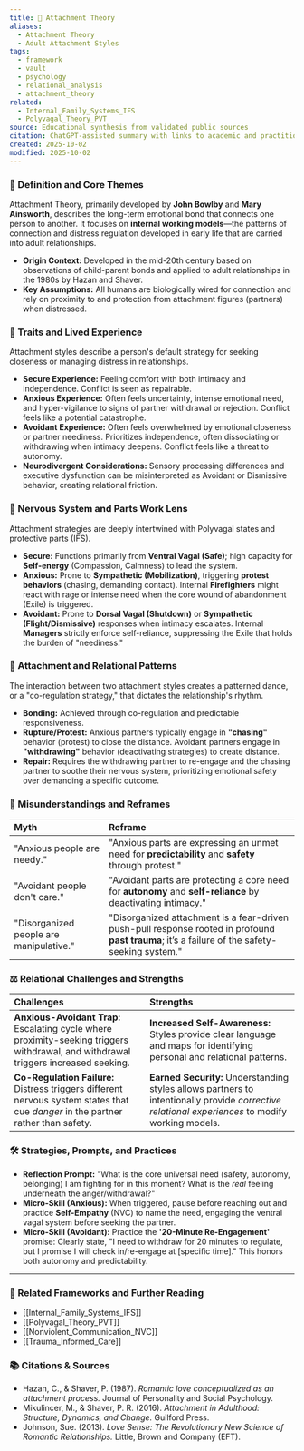 ```yaml
---
title: 🧠 Attachment Theory
aliases:
  - Attachment Theory
  - Adult Attachment Styles
tags:
  - framework
  - vault
  - psychology
  - relational_analysis
  - attachment_theory
related:
  - Internal_Family_Systems_IFS
  - Polyvagal_Theory_PVT
source: Educational synthesis from validated public sources
citation: ChatGPT-assisted summary with links to academic and practitioner materials
created: 2025-10-02
modified: 2025-10-02
---
```

### 🧩 Definition and Core Themes

Attachment Theory, primarily developed by **John Bowlby** and **Mary Ainsworth**, describes the long-term emotional bond that connects one person to another. It focuses on **internal working models**—the patterns of connection and distress regulation developed in early life that are carried into adult relationships.

-   **Origin Context:** Developed in the mid-20th century based on observations of child-parent bonds and applied to adult relationships in the 1980s by Hazan and Shaver.
-   **Key Assumptions:** All humans are biologically wired for connection and rely on proximity to and protection from attachment figures (partners) when distressed.

### 🌿 Traits and Lived Experience

Attachment styles describe a person's default strategy for seeking closeness or managing distress in relationships.

-   **Secure Experience:** Feeling comfort with both intimacy and independence. Conflict is seen as repairable.
-   **Anxious Experience:** Often feels uncertainty, intense emotional need, and hyper-vigilance to signs of partner withdrawal or rejection. Conflict feels like a potential catastrophe.
-   **Avoidant Experience:** Often feels overwhelmed by emotional closeness or partner neediness. Prioritizes independence, often dissociating or withdrawing when intimacy deepens. Conflict feels like a threat to autonomy.
-   **Neurodivergent Considerations:** Sensory processing differences and executive dysfunction can be misinterpreted as Avoidant or Dismissive behavior, creating relational friction.

### 🧠 Nervous System and Parts Work Lens

Attachment strategies are deeply intertwined with Polyvagal states and protective parts (IFS).

-   **Secure:** Functions primarily from **Ventral Vagal (Safe)**; high capacity for **Self-energy** (Compassion, Calmness) to lead the system.
-   **Anxious:** Prone to **Sympathetic (Mobilization)**, triggering **protest behaviors** (chasing, demanding contact). Internal **Firefighters** might react with rage or intense need when the core wound of abandonment (Exile) is triggered.
-   **Avoidant:** Prone to **Dorsal Vagal (Shutdown)** or **Sympathetic (Flight/Dismissive)** responses when intimacy escalates. Internal **Managers** strictly enforce self-reliance, suppressing the Exile that holds the burden of "neediness."

### 💞 Attachment and Relational Patterns

The interaction between two attachment styles creates a patterned dance, or a "co-regulation strategy," that dictates the relationship's rhythm.

-   **Bonding:** Achieved through co-regulation and predictable responsiveness.
-   **Rupture/Protest:** Anxious partners typically engage in **"chasing"** behavior (protest) to close the distance. Avoidant partners engage in **"withdrawing"** behavior (deactivating strategies) to create distance.
-   **Repair:** Requires the withdrawing partner to re-engage and the chasing partner to soothe their nervous system, prioritizing emotional safety over demanding a specific outcome.

### 🔄 Misunderstandings and Reframes

| Myth                      | Reframe                                          |
| :------------------------ | :----------------------------------------------- |
| "Anxious people are needy." | "Anxious parts are expressing an unmet need for **predictability** and **safety** through protest." |
| "Avoidant people don't care." | "Avoidant parts are protecting a core need for **autonomy** and **self-reliance** by deactivating intimacy." |
| "Disorganized people are manipulative." | "Disorganized attachment is a fear-driven push-pull response rooted in profound **past trauma**; it’s a failure of the safety-seeking system." |

### ⚖️ Relational Challenges and Strengths

| Challenges          | Strengths                        |
| :------------------ | :------------------------------- |
| **Anxious-Avoidant Trap:** Escalating cycle where proximity-seeking triggers withdrawal, and withdrawal triggers increased seeking. | **Increased Self-Awareness:** Styles provide clear language and maps for identifying personal and relational patterns. |
| **Co-Regulation Failure:** Distress triggers different nervous system states that cue *danger* in the partner rather than safety. | **Earned Security:** Understanding styles allows partners to intentionally provide *corrective relational experiences* to modify working models. |

### 🛠️ Strategies, Prompts, and Practices

-   **Reflection Prompt:** "What is the core universal need (safety, autonomy, belonging) I am fighting for in this moment? What is the *real* feeling underneath the anger/withdrawal?"
-   **Micro-Skill (Anxious):** When triggered, pause before reaching out and practice **Self-Empathy** (NVC) to name the need, engaging the ventral vagal system before seeking the partner.
-   **Micro-Skill (Avoidant):** Practice the **'20-Minute Re-Engagement'** promise: Clearly state, "I need to withdraw for 20 minutes to regulate, but I promise I will check in/re-engage at [specific time]." This honors both autonomy and predictability.

---

### 🔗 Related Frameworks and Further Reading

-   [[Internal_Family_Systems_IFS]]
-   [[Polyvagal_Theory_PVT]]
-   [[Nonviolent_Communication_NVC]]
-   [[Trauma_Informed_Care]]

### 📚 Citations & Sources

-   Hazan, C., & Shaver, P. (1987). *Romantic love conceptualized as an attachment process.* Journal of Personality and Social Psychology.
-   Mikulincer, M., & Shaver, P. R. (2016). *Attachment in Adulthood: Structure, Dynamics, and Change.* Guilford Press.
-   Johnson, Sue. (2013). *Love Sense: The Revolutionary New Science of Romantic Relationships.* Little, Brown and Company (EFT).